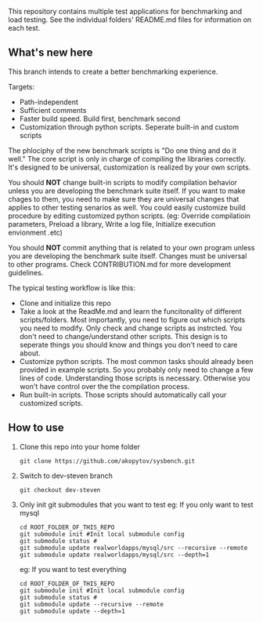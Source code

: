 This repository contains multiple test applications for benchmarking and load testing. See the individual folders' README.md files for information on each test.

## What's new here

This branch intends to create a better benchmarking experience.

Targets:
- Path-independent
- Sufficient comments
- Faster build speed. Build first, benchmark second
- Customization through python scripts. Seperate built-in and custom scripts

The phlociphy of the new benchmark scripts is "Do one thing and do it well." The core script is only in charge of compiling the libraries correctly. It's designed to be universal, customization is realized by your own scripts.

You should **NOT** change built-in scripts to modify compilation behavior unless you are developing the benchmark suite itself. If you want to make chages to them, you need to make sure they are universal changes that applies to other testing senarios as well. You could easily customize build procedure by editing customized python scripts. (eg: Override compilatioin parameters, Preload a library, Write a log file, Initialize execution envionment .etc)

You should **NOT** commit anything that is related to your own program unless you are developing the benchmark suite itself. Changes must be universal to other programs. Check CONTRIBUTION.md for more development guidelines.

The typical testing workflow is like this:
- Clone and initialize this repo
- Take a look at the ReadMe.md and learn the funcitonality of different scripts/folders. Most importantly, you need to figure out which scripts you need to modify. Only check and change scripts as instrcted. You don't need to change/understand other scripts. This design is to seperate things you should know and things you don't need to care about.
- Customize python scripts. The most common tasks should already been provided in example scripts. So you probably only need to change a few lines of code. Understanding those scripts is necessary. Otherwise you won't have control over the the compilation process.
- Run built-in scripts. Those scripts should automatically call your customized scripts.

## How to use

1. Clone this repo into your home folder
    ```
    git clone https://github.com/akopytov/sysbench.git
    ```
2. Switch to dev-steven branch
    ```
    git checkout dev-steven
    ```
3. Only init git submodules that you want to test
    eg: If you only want to test mysql
    ```
    cd ROOT_FOLDER_OF_THIS_REPO
    git submodule init #Init local submodule config
    git submodule status #
    git submodule update realworldapps/mysql/src --recursive --remote
    git submodule update realworldapps/mysql/src --depth=1
    ```
    eg: If you want to test everything
    ```
    cd ROOT_FOLDER_OF_THIS_REPO
    git submodule init #Init local submodule config
    git submodule status #
    git submodule update --recursive --remote
    git submodule update --depth=1
    ```